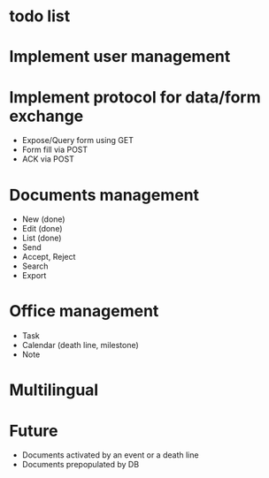 # todo list

# Implement user management

# Implement protocol for data/form exchange
* Expose/Query form using GET
* Form fill via POST
* ACK via POST

# Documents management
* New (done)
* Edit (done)
* List (done)
* Send
* Accept, Reject
* Search
* Export

# Office management 
* Task
* Calendar (death line, milestone)
* Note

# Multilingual

# Future 
* Documents activated by an event or a death line
* Documents prepopulated by DB

